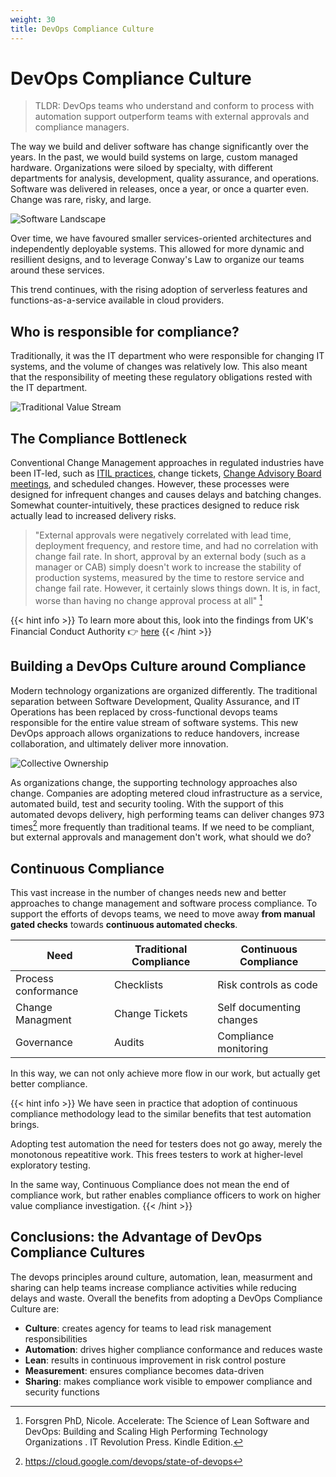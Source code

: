 ```yaml
---
weight: 30
title: DevOps Compliance Culture
---
```


# DevOps Compliance Culture

> TLDR: DevOps teams who understand and conform to process with automation support outperform teams with external approvals and compliance managers.

The way we build and deliver software has change significantly over the years.  In the past, we would build systems on large, custom managed hardware.  Organizations were siloed by specialty, with different departments for analysis, development, quality assurance, and operations.  Software was delivered in releases, once a year, or once a quarter even.  Change was rare, risky, and large.

![Software Landscape](/images/landscape.png)

Over time, we have favoured smaller services-oriented architectures and independently deployable systems.  This allowed for more dynamic and resillient designs, and to leverage Conway's Law to organize our teams around these services.

This trend continues, with the rising adoption of serverless features and functions-as-a-service available in cloud providers.

## Who is responsible for compliance?

Traditionally, it was the IT department who were responsible for changing IT systems, and the volume of changes was relatively low.  This also meant that the responsibility of meeting these regulatory obligations rested with the IT department.

![Traditional Value Stream](/images/traditional-value-stream.png)



## The Compliance Bottleneck
Conventional Change Management approaches in regulated industries have been IT-led, such as [ITIL practices](https://en.wikipedia.org/wiki/ITIL), change tickets, [Change Advisory Board meetings](https://en.wikipedia.org/wiki/Change-advisory_board), and scheduled changes.  However, these processes were designed for infrequent changes and causes delays and batching changes.  Somewhat counter-intuitively, these practices designed to reduce risk actually lead to increased delivery risks.

> "External approvals were negatively correlated with lead time, deployment frequency, and restore time, and had no correlation with change fail rate. In short, approval by an external body (such as a manager or CAB) simply doesn't work to increase the stability of production systems, measured by the time to restore service and change fail rate. However, it certainly slows things down. It is, in fact, worse than having no change approval process at all" [^20]

{{< hint info >}}
To learn more about this, look into the findings from UK's Financial Conduct Authority 👉 [here](https://www.merkely.com/blog/what-the-fca-found-when-analysing-1-million-production-changes/)
{{< /hint >}}

## Building a DevOps Culture around Compliance

Modern technology organizations are organized differently.  The traditional separation between Software Development, Quality Assurance, and IT Operations has been replaced by cross-functional devops teams responsible for the entire value stream of software systems.  This new DevOps approach allows organizations to reduce handovers, increase collaboration, and ultimately deliver more innovation.

![Collective Ownership](/images/collective-ownership.png)

As organizations change, the supporting technology approaches also change.  Companies are adopting metered cloud infrastructure as a service, automated build, test and security tooling.  With the support of this automated devops delivery, high performing teams can deliver changes 973 times[^1] more frequently than traditional teams.
If we need to be compliant, but external approvals and management don't work, what should we do?


## Continuous Compliance

This vast increase in the number of changes needs new and better approaches to change management and software process compliance.  To support the efforts of devops teams, we need to move away **from manual gated checks** towards **continuous automated checks**.

| Need | Traditional Compliance | Continuous Compliance |
| ----------- | ----------- | ----------- |
| Process conformance | Checklists | Risk controls as code |
| Change Managment | Change Tickets | Self documenting changes |
| Governance | Audits | Compliance monitoring |

In this way, we can not only achieve more flow in our work, but actually get better compliance.

{{< hint info >}}
We have seen in practice that adoption of continuous compliance methodology lead to the similar benefits that test automation brings.

Adopting test automation the need for testers does not go away, merely the monotonous repeatitive work.  This frees testers to work at higher-level exploratory testing.

In the same way, Continuous Compliance does not mean the end of compliance work, but rather enables compliance officers to work on higher value compliance investigation.
{{< /hint >}}


## Conclusions: the Advantage of DevOps Compliance Cultures

The devops principles around culture, automation, lean, measurment and sharing can help teams increase compliance activities while reducing delays and waste.  Overall the benefits from adopting a DevOps Compliance Culture are:

* **Culture**: creates agency for teams to lead risk management responsibilities
* **Automation**: drives higher compliance conformance and reduces waste
* **Lean**: results in continuous improvement in risk control posture
* **Measurement**: ensures compliance becomes data-driven
* **Sharing**: makes compliance work visible to empower compliance and security functions


[^1]: https://cloud.google.com/devops/state-of-devops
[^20]: Forsgren PhD, Nicole. Accelerate: The Science of Lean Software and DevOps: Building and Scaling High Performing Technology Organizations . IT Revolution Press. Kindle Edition.